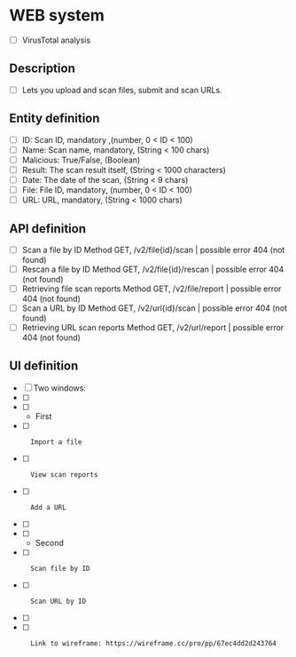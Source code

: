 # WEB system
- [ ] VirusTotal analysis

## Description
- [ ] Lets you upload and scan files, submit and scan URLs.

## Entity definition
- [ ] ID: Scan ID, mandatory ,(number, 0 < ID < 100)
- [ ] Name: Scan name, mandatory, (String < 100 chars)
- [ ] Malicious: True/False, (Boolean)
- [ ] Result: The scan result itself, (String < 1000 characters)
- [ ] Date: The date of the scan, (String < 9 chars)
- [ ] File: File ID, mandatory, (number, 0 < ID < 100)
- [ ] URL: URL, mandatory, (String < 1000 chars)
 
## API definition
- [ ] Scan a file by ID Method GET, /v2/file{id}/scan | possible error 404 (not found)
- [ ] Rescan a file by ID Method GET, /v2/file{id}/rescan | possible error 404 (not found)
- [ ] Retrieving file scan reports Method GET, /v2/file/report | possible error 404 (not found)
- [ ] Scan a URL by ID Method GET, /v2/url{id}/scan | possible error 404 (not found)
- [ ] Retrieving URL scan reports Method GET, /v2/url/report | possible error 404 (not found)

## UI definition
- [ ] Two windows:
- [ ]   
- [ ]   - First
- [ ]       Import a file
- [ ]       View scan reports
- [ ]       Add a URL
- [ ]   
- [ ]   - Second
- [ ]       Scan file by ID
- [ ]       Scan URL by ID
- [ ] 
- [ ]       Link to wireframe: https://wireframe.cc/pro/pp/67ec4dd2d243764

